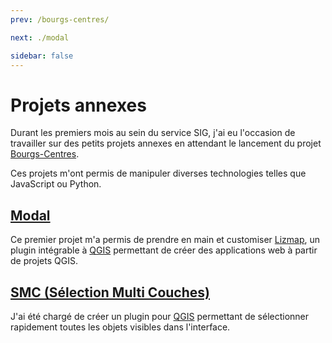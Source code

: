 ```yaml
---
prev: /bourgs-centres/

next: ./modal

sidebar: false
---
```


# Projets annexes

Durant les premiers mois au sein du service SIG, j'ai eu l'occasion de travailler sur des petits projets annexes en attendant le lancement du projet [Bourgs-Centres](/bourgs-centres/).

Ces projets m'ont permis de manipuler diverses technologies telles que JavaScript ou Python.

## [Modal](/projets-annexes/modal)

Ce premier projet m'a permis de prendre en main et customiser [Lizmap](https://3liz.com.lizmap.html), un plugin intégrable à [QGIS](https://qgis.org) permettant de créer des applications web à partir de projets QGIS.

## [SMC (Sélection Multi Couches)](/projets-annexes/smc)

J'ai été chargé de créer un plugin pour [QGIS](https://qgis.org) permettant de sélectionner rapidement toutes les objets visibles dans l'interface.


